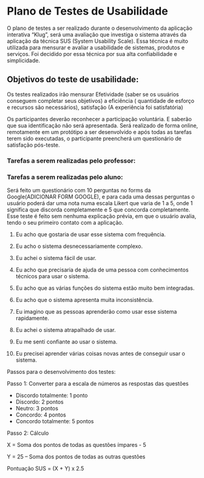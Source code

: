 # Plano de Testes de Usabilidade

 O  plano  de  testes  a  ser  realizado  durante  o  desenvolvimento  da  aplicação  interativa  “Klug”,  será  uma  avaliação  que  investiga  o  sistema  através  da  aplicação  da  técnica  SUS  (System  Usability  Scale).  Essa  técnica  é  muito  utilizada  para  mensurar  e  avaliar  a  usabilidade  de  sistemas,  produtos  e  serviços.  Foi  decidido  por  essa  técnica  por  sua  alta  confiabilidade e simplicidade.  

## Objetivos do teste de usabilidade:  

 Os  testes  realizados  irão  mensurar  Efetividade  (saber  se  os  usuários  conseguem  completar  seus  objetivos)  a  eficiência  (  quantidade  de  esforço  e  recursos  são  necessários),  satisfação  (A experiência foi satisfatória)  

Os  participantes  deverão reconhecer  a  participação  voluntária.  E saberão que  sua  identificação  não  será  apresentada.  Será  realizado  de  forma  online,  remotamente  em  um  protótipo  a  ser  desenvolvido  e  após  todas  as  tarefas  terem  sido  executadas, o participante preencherá um questionário de satisfação pós-teste.  

### Tarefas a serem realizadas pelo professor:  

### Tarefas a serem realizadas pelo aluno:  



 Será  feito  um  questionário  com  10  perguntas no forms da Google(ADICIONAR FORM GOOGLE),  e  para  cada  uma  dessas  perguntas  o  usuário  poderá  dar  uma  nota  numa  escala  Likert  que  varia  de  1  a  5,  onde  1  significa  que  discorda  completamente  e  5  que  concorda  completamente.  Esse  teste  é  feito  sem  nenhuma  explicação prévia, em que o usuário avalia, tendo o seu  primeiro contato com a aplicação.  

 1.  Eu acho que gostaria de usar esse sistema com frequência.  

 2.  Eu acho o sistema desnecessariamente complexo.  

 3.  Eu achei o sistema fácil de usar.  

 4.  Eu  acho  que  precisaria  de  ajuda  de  uma  pessoa  com  conhecimentos  técnicos para usar o sistema.  

 5.  Eu acho que as várias funções do sistema estão muito bem integradas.  

 6.  Eu acho que o sistema apresenta muita inconsistência.  

 7.  Eu imagino que as pessoas aprenderão como usar esse sistema rapidamente. 
 
 8.  Eu achei o sistema atrapalhado de usar.  

 9.  Eu me senti confiante ao usar o sistema.  

 10.  Eu precisei aprender várias coisas novas antes de conseguir usar o sistema.  

Passos para o desenvolvimento dos testes: 

Passo 1: Converter para a escala de números as respostas das questões

 * Discordo totalmente: 1 ponto
 * Discordo: 2 pontos
 * Neutro: 3 pontos
 * Concordo: 4 pontos
 * Concordo totalmente: 5 pontos
 

Passo 2: Cálculo

 X = Soma dos pontos de todas as questões ímpares - 5
 
 Y = 25 – Soma dos pontos de todas as outras questões
 
 Pontuação SUS = (X + Y) x 2.5

<!--
> **Links Úteis**:
> - [Teste De Usabilidade: O Que É e Como Fazer Passo a Passo (neilpatel.com)](https://neilpatel.com/br/blog/teste-de-usabilidade/)
> - [Teste de usabilidade: tudo o que você precisa saber! | by Jon Vieira | Aela.io | Medium](https://medium.com/aela/teste-de-usabilidade-o-que-voc%C3%AA-precisa-saber-39a36343d9a6/)
> - [Planejando testes de usabilidade: o que (e o que não) fazer | iMasters](https://imasters.com.br/design-ux/planejando-testes-de-usabilidade-o-que-e-o-que-nao-fazer/)
> - [Ferramentas de Testes de Usabilidade](https://www.usability.gov/how-to-and-tools/resources/templates.html)
--> 
